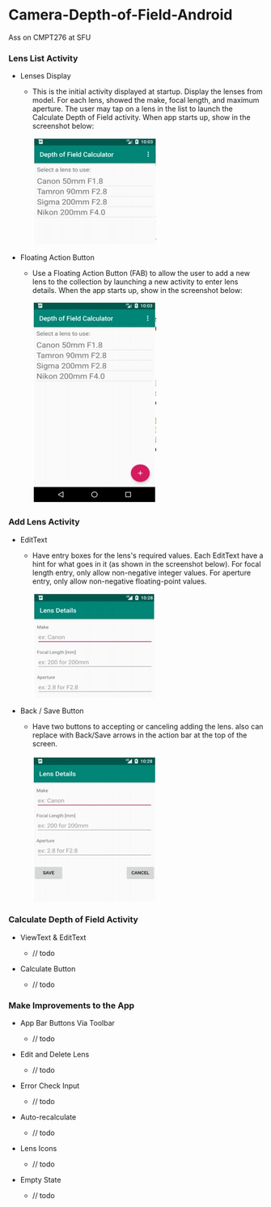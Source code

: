 # Camera-Depth-of-Field-Android
Ass on CMPT276 at SFU

### Lens List Activity

- Lenses Display

    - This is the initial activity displayed at startup. Display the lenses from model. For each lens, showed the make, focal length, and maximum aperture. The user may tap on a lens in the list to launch the Calculate Depth of Field activity. When app starts up, show in the screenshot below:

        ![image](image/lensList.jpg)

- Floating Action Button

    - Use a Floating Action Button (FAB) to allow the user to add a new lens to the collection by launching a new activity to enter lens details. When the app starts up, show in the screenshot below:

        ![image](image/lensListButton.jpg)

### Add Lens Activity

- EditText

    - Have entry boxes for the lens's required values. Each EditText have a hint for what goes in it (as shown in the screenshot below). For focal length entry, only allow non-negative integer values. For aperture entry, only allow non-negative floating-point values.

        ![image](image/addLens.jpg)

- Back / Save Button

    - Have two buttons to accepting or canceling adding the lens. also can replace with Back/Save arrows in the action bar at the top of the screen. 

        ![image](image/addLensButton.jpg)

### Calculate Depth of Field Activity

- ViewText & EditText

    - // todo

- Calculate Button

    - // todo

### Make Improvements to the App

- App Bar Buttons Via Toolbar

    - // todo

- Edit and Delete Lens
    - // todo
  
- Error Check Input 
    - // todo

- Auto-recalculate
    - // todo

- Lens Icons
    - // todo

- Empty State
    - // todo
